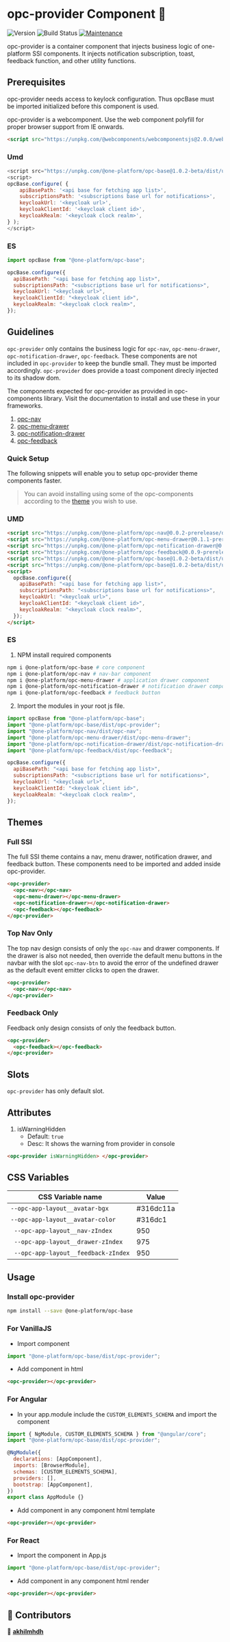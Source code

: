 # opc-provider Component 👋

![Version](https://img.shields.io/badge/version-0.0.1-blue.svg?cacheSeconds=2592000)
![Build Status](https://travis-ci.org/dwyl/esta.svg?branch=master)
[![Maintenance](https://img.shields.io/badge/Maintained%3F-yes-green.svg)](https://github.com/1-Platform/one-platform/graphs/commit-activity)

opc-provider is a container component that injects business logic of one-platform SSI components. It injects notification subscription, toast, feedback function, and other utility functions.

## Prerequisites

opc-provider needs access to keylock configuration. Thus opcBase must be imported initialized before this component is used.

opc-provider is a webcomponent. Use the web component polyfill for proper browser support from IE onwards.

```html
<script src="https://unpkg.com/@webcomponents/webcomponentsjs@2.0.0/webcomponents-loader.js"></script>
```

### Umd

```js
<script src="https://unpkg.com/@one-platform/opc-base@1.0.2-beta/dist/umd/opc-base.js"></script>
<script>
opcBase.configure( {
    apiBasePath: '<api base for fetching app list>',
    subscriptionsPath: '<subscriptions base url for notifications>',
    keycloakUrl: '<keycloak url>',
    keycloakClientId: '<keycloak client id>',
    keycloakRealm: '<keycloak clock realm>',
} );
</script>
```

### ES

```js
import opcBase from "@one-platform/opc-base";

opcBase.configure({
  apiBasePath: "<api base for fetching app list>",
  subscriptionsPath: "<subscriptions base url for notifications>",
  keycloakUrl: "<keycloak url>",
  keycloakClientId: "<keycloak client id>",
  keycloakRealm: "<keycloak clock realm>",
});
```

## Guidelines

`opc-provider` only contains the business logic for `opc-nav`, `opc-menu-drawer`, `opc-notification-drawer`, `opc-feedback`. These components are not included in `opc-provider` to keep the bundle small. They must be imported accordingly. `opc-provider` does provide a toast component direcly injected to its shadow dom.

The components expected for opc-provider as provided in opc-components library. Visit the documentation to install and use these in your frameworks.

1. [opc-nav](https://github.com/1-Platform/op-components/tree/master/packages/opc-nav)
2. [opc-menu-drawer](https://github.com/1-Platform/op-components/tree/master/packages/opc-menu-drawer)
3. [opc-notification-drawer](https://github.com/1-Platform/op-components/tree/master/packages/opc-notification-drawer)
4. [opc-feedback](https://github.com/1-Platform/op-components/tree/master/packages/opc-feedback)

### Quick Setup

The following snippets will enable you to setup opc-provider theme components faster.

> You can avoid installing using some of the opc-components according to the [theme](##Themes) you wish to use.

### UMD

```html
<script src="https://unpkg.com/@one-platform/opc-nav@0.0.2-prerelease/dist/opc-nav.js"></script>
<script src="https://unpkg.com/@one-platform/opc-menu-drawer@0.1.1-prerelease/dist/opc-menu-drawer.js"></script>
<script src="https://unpkg.com/@one-platform/opc-notification-drawer@0.1.1-prerelease/dist/opc-notification-drawer.js"></script>
<script src="https://unpkg.com/@one-platform/opc-feedback@0.0.9-prerelease/dist/opc-feedback.js"></script>
<script src="https://unpkg.com/@one-platform/opc-base@1.0.2-beta/dist/umd/opc-base.js"></script>
<script src="https://unpkg.com/@one-platform/opc-base@1.0.2-beta/dist/umd/opc-provider.js"></script>
<script>
  opcBase.configure({
    apiBasePath: "<api base for fetching app list>",
    subscriptionsPath: "<subscriptions base url for notifications>",
    keycloakUrl: "<keycloak url>",
    keycloakClientId: "<keycloak client id>",
    keycloakRealm: "<keycloak clock realm>",
  });
</script>
```

### ES

1. NPM install required components

```bash
npm i @one-platform/opc-base # core component
npm i @one-platform/opc-nav # nav-bar component
npm i @one-platform/opc-menu-drawer # application drawer component
npm i @one-platform/opc-notification-drawer # notification drawer component
npm i @one-platform/opc-feedback # feedback button
```

2. Import the modules in your root js file.

```js
import opcBase from "@one-platform/opc-base";
import "@one-platform/opc-base/dist/opc-provider";
import "@one-platform/opc-nav/dist/opc-nav";
import "@one-platform/opc-menu-drawer/dist/opc-menu-drawer";
import "@one-platform/opc-notification-drawer/dist/opc-notification-drawer";
import "@one-platform/opc-feedback/dist/opc-feedback";

opcBase.configure({
  apiBasePath: "<api base for fetching app list>",
  subscriptionsPath: "<subscriptions base url for notifications>",
  keycloakUrl: "<keycloak url>",
  keycloakClientId: "<keycloak client id>",
  keycloakRealm: "<keycloak clock realm>",
});
```

## Themes

### Full SSI

The full SSI theme contains a nav, menu drawer, notification drawer, and feedback button. These components need to be imported and added inside opc-provider.

```html
<opc-provider>
  <opc-nav></opc-nav>
  <opc-menu-drawer></opc-menu-drawer>
  <opc-notification-drawer></opc-notification-drawer>
  <opc-feedback></opc-feedback>
</opc-provider>
```

### Top Nav Only

The top nav design consists of only the `opc-nav` and drawer components. If the drawer is also not needed, then override the default menu buttons in the navbar with the slot `opc-nav-btn` to avoid the error of the undefined drawer as the default event emitter clicks to open the drawer.

```html
<opc-provider>
  <opc-nav></opc-nav>
</opc-provider>
```

### Feedback Only

Feedback only design consists of only the feedback button.

```html
<opc-provider>
  <opc-feedback></opc-feedback>
</opc-provider>
```

## Slots

`opc-provider` has only default slot.

## Attributes

1. isWarningHidden
   - Default: `true`
   - Desc: It shows the warning from provider in console

```html
<opc-provider isWarningHidden> </opc-provider>
```

## CSS Variables

| CSS Variable name                    | Value     |
| ------------------------------------ | --------- |
| `--opc-app-layout__avatar-bgx`       | #316dc11a |
| `--opc-app-layout__avatar-color`     | #316dc1   |
| ` --opc-app-layout__nav-zIndex`      | 950       |
| ` --opc-app-layout__drawer-zIndex`   | 975       |
| ` --opc-app-layout__feedback-zIndex` | 950       |

## Usage

### Install opc-provider

```sh
npm install --save @one-platform/opc-base
```

### For VanillaJS

- Import component

```js
import "@one-platform/opc-base/dist/opc-provider";
```

- Add component in html

```html
<opc-provider></opc-provider>
```

### For Angular

- In your app.module include the `CUSTOM_ELEMENTS_SCHEMA` and import the component

```js
import { NgModule, CUSTOM_ELEMENTS_SCHEMA } from "@angular/core";
import "@one-platform/opc-base/dist/opc-provider";

@NgModule({
  declarations: [AppComponent],
  imports: [BrowserModule],
  schemas: [CUSTOM_ELEMENTS_SCHEMA],
  providers: [],
  bootstrap: [AppComponent],
})
export class AppModule {}
```

- Add component in any component html template

```html
<opc-provider></opc-provider>
```

### For React

- Import the component in App.js

```js
import "@one-platform/opc-base/dist/opc-provider";
```

- Add component in any component html render

```html
<opc-provider></opc-provider>
```

## 🤝 Contributors

👤 **[akhilmhdh](https://github.com/akhilmhdh)**
